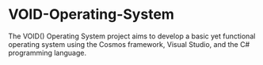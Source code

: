 # VOID-Operating-System
The VOID() Operating System project aims to develop a basic yet functional operating system using the Cosmos framework, Visual Studio, and the C# programming language. 
